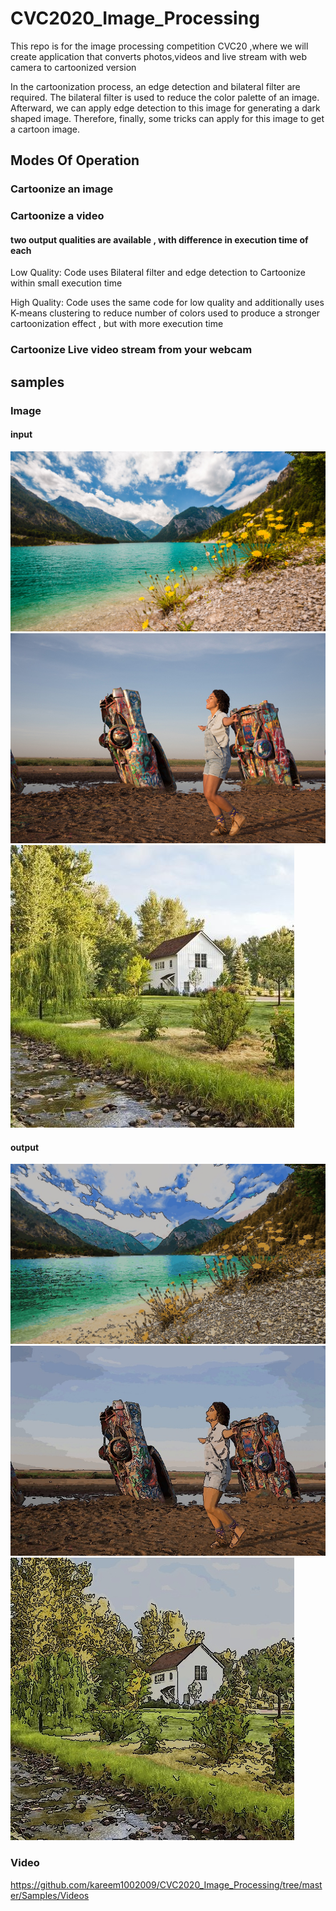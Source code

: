 # CVC2020_Image_Processing
  This repo is for the image processing competition CVC20 ,where we will create application that converts photos,videos and live stream   with web camera to cartoonized version

  In the cartoonization process, an edge detection and bilateral filter are required. The bilateral filter is used to reduce the color     palette of an image. Afterward, we can apply edge detection to this image for generating a dark shaped image. Therefore, finally, some   tricks can apply for this image to get a cartoon image. 

## Modes Of Operation

### Cartoonize an image

### Cartoonize a video 
 #### two output qualities are available , with difference in execution time of each
  Low Quality: Code uses Bilateral filter and edge detection to Cartoonize within small execution time


  High Quality: Code uses the same code for low quality and additionally uses K-means clustering to reduce number of colors used to       produce a stronger cartoonization effect , but with more execution time

 ### Cartoonize Live video stream from your webcam




## samples

### Image

#### input
![Sample1](https://github.com/kareem1002009/CVC2020_Image_Processing/blob/master/Samples/Images/sample2.jpg)
![Sample2](https://github.com/kareem1002009/CVC2020_Image_Processing/blob/master/Samples/Images/sample3.jpg)
![Sample3](https://github.com/kareem1002009/CVC2020_Image_Processing/blob/master/Samples/Images/sample4.jpg)


#### output

![Sample1](https://github.com/kareem1002009/CVC2020_Image_Processing/blob/master/Samples/Images/sample2_cartoon.jpg)
![Sample2](https://github.com/kareem1002009/CVC2020_Image_Processing/blob/master/Samples/Images/sample3_cartoon.jpg)
![Sample3](https://github.com/kareem1002009/CVC2020_Image_Processing/blob/master/Samples/Images/sample4_cartoon.jpg)




### Video
https://github.com/kareem1002009/CVC2020_Image_Processing/tree/master/Samples/Videos
